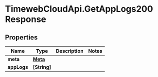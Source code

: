 # TimewebCloudApi.GetAppLogs200Response

## Properties

Name | Type | Description | Notes
------------ | ------------- | ------------- | -------------
**meta** | [**Meta**](Meta.md) |  | 
**appLogs** | **[String]** |  | 


